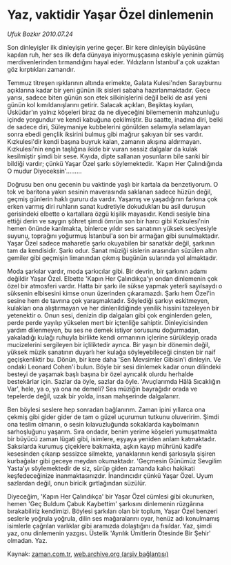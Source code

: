 # Yaz, vaktidir Yaşar Özel dinlemenin

*Ufuk Bozkır 2010.07.24*

<td class="columnist-detail">
<p>Son dinleyişler ilk dinleyişin yerine geçer. Bir kere dinleyişin büyüsüne kapılan ruh, her ses ilk defa dünyaya iniyormuşçasına eskiyle yeninin gümüş merdivenlerinden tırmandığını hayal eder. Yıldızların İstanbul'a çok uzaktan göz kırptıkları zamandır.</p>
<p>
<div id="haberMetinDiv">
<p>Temmuz titreşen ışıklarının altında erimekte, Galata Kulesi'nden Sarayburnu açıklarına kadar bir yeni günün ilk sisleri sabaha hazırlanmaktadır. Gece yarısı, sadece biten günün son etek silkinişlerini değil belki de asıl yeni günün kol kımıldanışlarını getirir. Salacak açıkları, Beşiktaş kıyıları, Üsküdar'ın yalnız köşeleri biraz da ne diyeceğini bilememenin mahzunluğu içinde yorgundur ve kendi kabuğuna çekilmiştir. Bu saatte, inadına diri, belki de sadece diri, Süleymaniye kubbelerini gönülden selamıyla selamlayan sonra ebedi gençlik iksirini bulmuş gibi mağrur şakıyan bir ses vardır. Kızkulesi'dir kendi başına buyruk kalan, zamanın akışına aldırmayan. Kızkulesi'nin engin taşlığına ikide bir vuran sessiz dalgalar da kulak kesilmiştir şimdi bir sese. Kıyıda, dipte sallanan yosunların bile sanki bir bildiği vardır; çünkü Yaşar Özel şarkı söylemektedir. 'Kapın Her Çalındığında O mudur Diyeceksin'......... 
<p>Doğrusu ben onu gecenin bu vaktinde yaşlı bir kartala da benzetiyorum. O tok ve baritona yakın sesinin maverasında saklanan sadece hüzün değil, geçmiş günlerin haklı gururu da vardır. Yaşamış ve yaşadığının farkına çok erken varmış diri ruhların sanat kudretiyle dokudukları bu asil duruşun gerisindeki elbette o kartallara özgü kişilik mayasıdır. Kendi sesiyle bina ettiği derin ve saygın şöhret şimdi ömrün son bir harcı gibi Kızkulesi'nin hemen önünde karılmakta, binlerce yıldır ses sanatının yüksek seciyesiyle suyunu, toprağını yoğurmuş İstanbul'a son bir armağan gibi sunulmaktadır. Yaşar Özel sadece maharetle şarkı okuyabilen bir sanatkâr değil, şarkının tam da kendisidir. Şarkı odur. Sanat müziği sislerin arasından süzülen altın gemiler gibi geçmişin limanından çıkmış bugünün sularında yol almaktadır. 
<p>Moda şarkılar vardır, moda şarkıcılar gibi. Bir devrin, bir şarkının adamı değildir Yaşar Özel. Elbette 'Kapın Her Çalındıkça'yı ondan dinlemenin çok özel bir atmosferi vardır. Hatta bir şarkı ile sükse yapmak yeterli sayılsaydı o süksenin elbisesini kimse onun üzerinden çıkaramazdı. Şarkı hem Özel'in sesine hem de tavrına çok yaraşmaktadır. Söylediği şarkıyı eskitmeyen, kulakları ona alıştırmayan ve her dinlenildiğinde yenilik hissini tazeleyen bir yetenektir o. Onun sesi, denizin dip dalgaları gibi çok enginlerden gelen, perde perde yayılıp yükselen mert bir içtenliğe sahiptir. Dinleyicisinden yardım dilenmeyen, bu ses ne demek istiyor sorusunu doğurmadan, yakaladığı kulağı ruhuyla birlikte kendi ormanının içlerine sürükleyip orada mucizelerini sergileyen bir içliliktedir ayrıca. Bir yaşın bir dönemin değil, yüksek müzik sanatının duyarlı her kulağa söyleyebileceği cinsten bir naif geçişkenliktir bu. Dönün, bir kere daha 'Sen Mevsimler Gibisin'i dinleyin. Ve ondaki Leonard Cohen'i bulun. Böyle bir sesi dinlemek kadar onun dilindeki besteyi de yaşamak başlı başına bir özel ayrıcalık olurdu herhalde bestekârlar için. Sazlar da öyle, sazlar da öyle. 'Avuçlarımda Hâlâ Sıcaklığın Var', hele, ya o, ya ona ne demeli? Ses müziğin bayrağıdır orada ve tepelerde değil, uzak bir yolda, insan mahşerinde dalgalanırr. 
<p>Ben böylesi seslere hep sonradan bağlanırım. Zaman ipini yıllarca ona çekmiş gibi gider gider de tam o güzel uçurumun tutkunu oluveririm. Şimdi ona teslim olmanın, o sesin kılavuzluğunda sokaklarda kaybolmanın sarhoşluğunu yaşarım. Sıra ondadır, benim yerime köşeleri yumuşatmakta bir büyücü zaman lügati gibi, isimlere, eşyaya yeniden anlam katmaktadır. Saksılarda kurumuş çiçeklere bakmakta, aşkın kayıp mührünü kadife kesesinden çıkarıp sessizce silmekte, yanaklarının kendi şarkısıyla şişiren kurbağalar gibi geceye meydan okumaktadır. 'Geçmesin Günümüz Sevgilim Yasta'yı söylemektedir de siz, sürüp giden zamanda kalıcı hakikati keşfedeceğinize inanmaktasınızdır. İnandırıcıdır çünkü Yaşar Özel. Uyum sazlardan değil, onun biricik gırtlağından süzülür. 
<p>Diyeceğim, 'Kapın Her Çalındıkça' bir Yaşar Özel cümlesi gibi okunurken, hemen 'Geç Buldum Çabuk Kaybettim' şarkısını dinlemenin rüzgârına bırakabiliriz kendimizi. Böylesi şarkıları olan bir toplum, Yaşar Özel benzeri seslerle yoğrula yoğrula, dilin ses mağaralarını oyar, henüz adı konulmamış isimlerle çağrılan varlıklar gibi aramızda dolaştığını da fısıldar. Yaz, şimdi yaz, onu dinlemenin yazgısı. Üstelik 'Ayrılık Ümitlerin Ötesinde Bir Şehir' olmadan. Yaz. </p></p></p></p></p></div>
</p>
<a href="http://web.archive.org/web/20101225002013/mailto: u.bozkir@zaman.com.tr">
</a></td>

Kaynak: [zaman.com.tr](http://zaman.com.tr/yazar.do?yazino=1008126), [web.archive.org (arşiv bağlantısı)](http://web.archive.org/web/20101225002013/http://zaman.com.tr/yazar.do?yazino=1008126)
